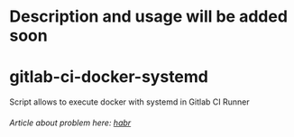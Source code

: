 # Description and usage will be added soon

# gitlab-ci-docker-systemd
Script allows to execute docker with systemd in Gitlab CI Runner

###### Article about problem here: [habr](https://habr.com/post/413375/)